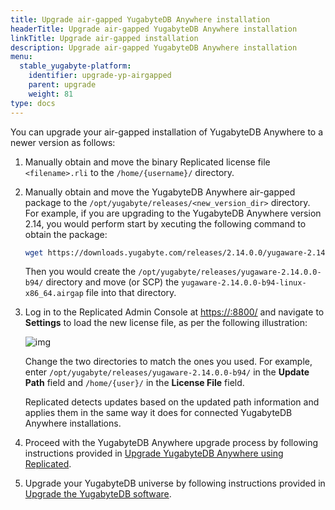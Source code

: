 ```yaml
---
title: Upgrade air-gapped YugabyteDB Anywhere installation
headerTitle: Upgrade air-gapped YugabyteDB Anywhere installation
linkTitle: Upgrade air-gapped installation
description: Upgrade air-gapped YugabyteDB Anywhere installation
menu:
  stable_yugabyte-platform:
    identifier: upgrade-yp-airgapped
    parent: upgrade
    weight: 81
type: docs
---
```


You can upgrade your air-gapped installation of YugabyteDB Anywhere to a newer version as follows:

1. Manually obtain and move the binary Replicated license file `<filename>.rli` to the `/home/{username}/`  directory.

2. Manually obtain and move the YugabyteDB Anywhere air-gapped package to the `/opt/yugabyte/releases/<new_version_dir>` directory. For example, if you are upgrading to the YugabyteDB Anywhere version 2.14, you would perform start by xecuting the following command to obtain the package:

   ```sh
   wget https://downloads.yugabyte.com/releases/2.14.0.0/yugaware-2.14.0.0-b94-linux-x86_64.airgap
   ```

   Then you would create the `/opt/yugabyte/releases/yugaware-2.14.0.0-b94/` directory and move (or SCP) the `yugaware-2.14.0.0-b94-linux-x86_64.airgap` file into that directory.

3. Log in to the Replicated Admin Console at <https://:8800/> and navigate to **Settings** to load the new license file, as per the following illustration:

   ![img](/images/yp/airgap-settings.png)

   Change the two directories to match the ones you used. For example, enter `/opt/yugabyte/releases/yugaware-2.14.0.0-b94/` in the **Update Path** field and `/home/{user}/` in the **License File** field.

   Replicated detects updates based on the updated path information and applies them in the same way it does for connected YugabyteDB Anywhere installations.

4. Proceed with the YugabyteDB Anywhere upgrade process by following instructions provided in
   [Upgrade YugabyteDB Anywhere using Replicated](../upgrade-yp-replicated/).

5. Upgrade your YugabyteDB universe by following instructions provided in [Upgrade the YugabyteDB software](../../manage-deployments/upgrade-software/).

